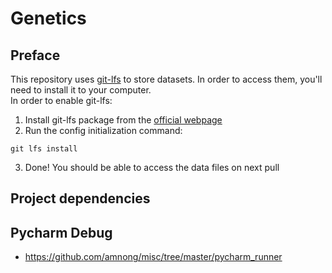 # Genetics

## Preface
This repository uses [git-lfs](https://git-lfs.github.com/) to store datasets. In order to access them, you'll need to install it to your computer.  
In order to enable git-lfs:  
1. Install git-lfs package from the [official webpage](https://git-lfs.github.com/)
2. Run the config initialization command:  
```
git lfs install
```
3. Done! You should be able to access the data files on next pull

## Project dependencies

## Pycharm Debug
* https://github.com/amnong/misc/tree/master/pycharm_runner
